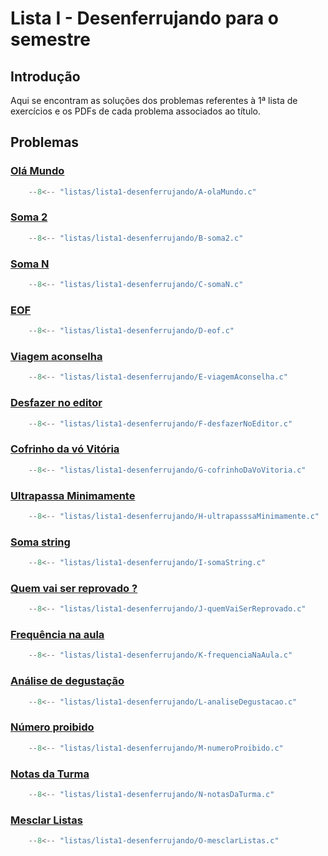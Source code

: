 # Lista I - Desenferrujando para o semestre

## Introdução

Aqui se encontram as soluções dos problemas referentes à 1ª lista de exercícios e os PDFs de cada problema associados ao título.

## Problemas

### [Olá Mundo](https://moj.naquadah.com.br/contests/bcr-EDA2-2023_2-lista1-relembrando/olamundo.pdf)  

```C linenums="1" title="olaMundo.c"
    --8<-- "listas/lista1-desenferrujando/A-olaMundo.c"
```

### [Soma 2](https://moj.naquadah.com.br/contests/bcr-EDA2-2023_2-lista1-relembrando/soma2.pdf)  

```C linenums="1" title="soma2.c"
    --8<-- "listas/lista1-desenferrujando/B-soma2.c"
```

### [Soma N](https://moj.naquadah.com.br/contests/bcr-EDA2-2023_2-lista1-relembrando/soma.pdf) 

```C linenums="1" title="somaN.c"
    --8<-- "listas/lista1-desenferrujando/C-somaN.c"
```

### [EOF](https://moj.naquadah.com.br/contests/bcr-EDA2-2023_2-lista1-relembrando/eof.pdf)

```C linenums="1" title="eof.c"
    --8<-- "listas/lista1-desenferrujando/D-eof.c"
```

### [Viagem aconselha](https://moj.naquadah.com.br/contests/bcr-EDA2-2023_2-lista1-relembrando/viagemaconselha.pdf)

```C linenums="1" title="viagem.c"
    --8<-- "listas/lista1-desenferrujando/E-viagemAconselha.c"
```

### [Desfazer no editor](https://moj.naquadah.com.br/contests/bcr-EDA2-2023_2-lista1-relembrando/ctrl-z.pdf)

```C linenums="1" title="desfazer.c"
    --8<-- "listas/lista1-desenferrujando/F-desfazerNoEditor.c"
```

### [Cofrinho da vó Vitória](https://br.spoj.com/problems/COFRE.pdf)

```C linenums="1" title="cofrinho.c"
    --8<-- "listas/lista1-desenferrujando/G-cofrinhoDaVoVitoria.c"
```

### [Ultrapassa Minimamente](https://moj.naquadah.com.br/contests/bcr-EDA2-2023_2-lista1-relembrando/ultrapassaminimamente.pdf)

```C linenums="1" title="ultrapassa.c"
    --8<-- "listas/lista1-desenferrujando/H-ultrapasssaMinimamente.c"
```

### [Soma string](https://moj.naquadah.com.br/contests/bcr-EDA2-2023_2-lista1-relembrando/soma_string.pdf)

```C linenums="1" title="somaString.c"
    --8<-- "listas/lista1-desenferrujando/I-somaString.c"
```

### [Quem vai ser reprovado ?]((https://br.spoj.com/problems/PLACAR.pdf))

```C linenums="1" title="reprovado.c"
    --8<-- "listas/lista1-desenferrujando/J-quemVaiSerReprovado.c"
```

### [Frequência na aula]((https://br.spoj.com/problems/FREQUE12.pdf) )

```C linenums="1" title="frequencia.c"
    --8<-- "listas/lista1-desenferrujando/K-frequenciaNaAula.c"
```

### [Análise de degustação](https://moj.naquadah.com.br/contests/bcr-EDA2-2023_2-lista1-relembrando/sequencia-desgustacao.pdf)

```C linenums="1" title="degusta.c"
    --8<-- "listas/lista1-desenferrujando/L-analiseDegustacao.c"
```

### [Número proibido](https://moj.naquadah.com.br/contests/bcr-EDA2-2023_2-lista1-relembrando/proibido.pdf)

```C linenums="1" title="numProibido.c"
    --8<-- "listas/lista1-desenferrujando/M-numeroProibido.c"
```

### [Notas da Turma]((https://moj.naquadah.com.br/contests/bcr-EDA2-2023_2-lista1-relembrando/divide-turma.pdf))

```C linenums="1" title="notas.c"
    --8<-- "listas/lista1-desenferrujando/N-notasDaTurma.c"
```

### [Mesclar Listas](https://moj.naquadah.com.br/contests/bcr-EDA2-2023_2-lista1-relembrando/le-junta.pdf)

```C linenums="1" title="mesclarListas.c"
    --8<-- "listas/lista1-desenferrujando/O-mesclarListas.c"
```